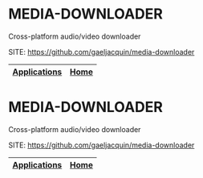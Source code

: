 # MEDIA-DOWNLOADER

 Cross-platform audio/video downloader

 SITE: https://github.com/gaeljacquin/media-downloader

 | [Applications](https://portable-linux-apps.github.io/apps.html) | [Home](https://portable-linux-apps.github.io)
 | --- | --- |
# MEDIA-DOWNLOADER

 Cross-platform audio/video downloader

 SITE: https://github.com/gaeljacquin/media-downloader

 | [Applications](https://portable-linux-apps.github.io/apps.html) | [Home](https://portable-linux-apps.github.io)
 | --- | --- |
